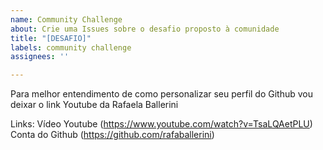 ```yaml
---
name: Community Challenge
about: Crie uma Issues sobre o desafio proposto à comunidade
title: "[DESAFIO]"
labels: community challenge
assignees: ''

---
```


Para melhor entendimento de como personalizar seu perfil do Github vou deixar o link Youtube da Rafaela Ballerini


Links:
Vídeo Youtube (https://www.youtube.com/watch?v=TsaLQAetPLU)
Conta do Github (https://github.com/rafaballerini)
